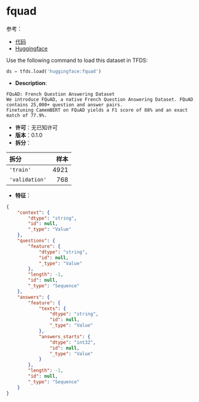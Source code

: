 # fquad

参考：

- [代码](https://github.com/huggingface/datasets/blob/master/datasets/fquad)
- [Huggingface](https://huggingface.co/datasets/fquad)

Use the following command to load this dataset in TFDS:

```python
ds = tfds.load('huggingface:fquad')
```

- **Description**:

```
FQuAD: French Question Answering Dataset
We introduce FQuAD, a native French Question Answering Dataset. FQuAD contains 25,000+ question and answer pairs.
Finetuning CamemBERT on FQuAD yields a F1 score of 88% and an exact match of 77.9%.
```

- **许可**：无已知许可
- **版本**：0.1.0
- **拆分**：

拆分 | 样本
:-- | --:
`'train'` | 4921
`'validation'` | 768

- **特征**：

```json
{
    "context": {
        "dtype": "string",
        "id": null,
        "_type": "Value"
    },
    "questions": {
        "feature": {
            "dtype": "string",
            "id": null,
            "_type": "Value"
        },
        "length": -1,
        "id": null,
        "_type": "Sequence"
    },
    "answers": {
        "feature": {
            "texts": {
                "dtype": "string",
                "id": null,
                "_type": "Value"
            },
            "answers_starts": {
                "dtype": "int32",
                "id": null,
                "_type": "Value"
            }
        },
        "length": -1,
        "id": null,
        "_type": "Sequence"
    }
}
```
